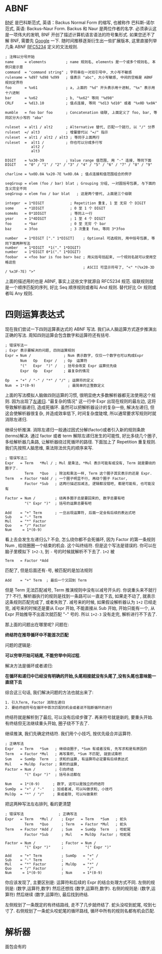 # ABNF

[BNF][1] 是巴科斯范式, 英语：Backus Normal Form 的缩写, 也被称作 巴科斯-诺尔范式, 英语: Backus–Naur Form. Backus 和 Naur 是两位作者的名字. 必须承认这是一项伟大的发明, BNF 开创了描述计算机语言语法的符号集形式. 如果您还不了解 BNF, 需要先 [Google][2] 一下.  随时间推移逐渐衍生出一些扩展版本, 这里直接列举几条 ABNF [RFC5234][3] 定义的文法规则.

```ABNF
; 注释以分号开始
name     = elements         ; name 规则名, elements 是一个或多个规则名, 本例只是示意
command  = "command string" ; 字符串在一对双引号中, 大小写不敏感
rulename = %d97 %d98 %d99   ; 值表示 "abc", 大小写敏感, 中间的空格是 ABNF 规则定界符
foo      = %x61             ; a, 上面的 "%d" 开头表示用十进制, "%x" 表示用十六进制
bar      = %x62             ; b, "%x62" 等同 "%d98"
CRLF     = %d13.10          ; 值点连接, 等同 "%d13 %d10" 或者 "%x0D %x0A"

mumble   = foo bar foo      ; Concatenation 级联, 上面定义了 foo, bar, 等同区分大小写的 "aba"

ruleset  = alt1 / alt2      ; Alternative 替代, 匹配一个就行, 以 "/" 分界
ruleset  =/ alt3            ; 增量替代以 "=/" 指示
ruleset  = alt1 / alt2 / alt3 ; 等同于上面两行
ruleset  =  alt1 /          ; 你也可以分成多行写
            alt2 /
            alt3

DIGIT    = %x30-39          ; Value range 值范围, 用 "-" 连接, 等同下面
DIGIT    = "0" / "1" / "2" / "3" / "4" / "5" / "6" / "7" / "8" / "9"

charline = %x0D.0A %x20-7E %x0D.0A ; 值点连接和值范围组合的例子

seqGroup = elem (foo / bar) blat ; Grouping 分组, 一对圆括号包裹, 与下面的含义完全不同
seqGroup = elem foo / bar blat   ; 这是两个替代, 上面是三个级联

integer  = 1*DIGIT            ; Repetition 重复, 1 至 无穷 个 DIGIT
some     = *1DIGIT            ; 0 至 1 个 DIGIT
someAs   = 0*1DIGIT           ; 等同上一行
year     = 1*4DIGIT           ; 1 至 4 个 DIGIT
foo      = *bar               ; 0 至 无穷 个 bar
baz      = 3foo               ; 3 次重复 foo, 等同 3*3foo

number   = 1*DIGIT ["." 1*DIGIT]    ; Optional 可选规则, 用中括号包裹, 等同下面两种写法
number   = 1*DIGIT  *1("." 1*DIGIT)
number   = 1*DIGIT 0*1("." 1*DIGIT)
foobar   = <foo bar is foo bar> baz ; 用尖括号括起来, 一个规则名就可以使用空格这些
                                    ; ASCII 可显示符号了, "<" *(%x20-3D / %x3F-7E) ">"
```
上面的描述用的也是 ABNF, 事实上这些文字就源自 RFC5234 规范.
级联规则就是一个顺序匹配的序列, 好比 Seq 顺序规则或者叫 And 规则. 替代好比 Or 规则或者叫 Any 规则.

# 四则运算表达式

现在我们尝试一下四则运算表达式的 ABNF 写法. 我们从人脑运算方式逐步推演出正确的写法.
周知四则运算会包含数字和运算符还有括号.
```ABNF
; 错误写法一
; Expr 表示要解决的问题, 四则运算规则
Expr = Num /               ; Num 表示数字, 仅仅一个数字也可以构成Expr
	   Num   Op   Expr /   ; Op  运算符 
	   "("   Expr  ")" /   ; 括号会改变 Expr 运算优先级
	   Expr  Op   Expr     ; 最复杂的情况

Op   = "+" / "-" / "*" / "/" ; 运算符的定义
Num  = 1*(0-9)               ; 最简单的正整数定义
```
上面的写法模拟人脑做四则运算的习惯, 很明显绝大多数解析器都无法使用这个规则.
因为出现了[左递归][4]. "最复杂的情况" 这一行中 Expr 出现在规则的最左边, 这将导致解析器递归, 造成死循环. 虽然可以把解析器设计的复杂一些, 解决左递归, 但这会使解析器很复杂, 并造成效率低下, 时间复杂度陡增, 所以通常要求写规则时就消除左递归.

继续分析推演. 消除左递归一般通过因式分解(factor)或者引入新的规则条款(terms)解决.
通过 factor 或者 term 解除左递归发生的可能性, 好比多绕几个圈子, 多给解析器几条路, 让解析器绕过死循环的路径.
下面加上了 Repetition 重复规则. 我们先按照人脑思维, 乘法除法优先的顺序来写.

```ABNF
; 错误写法二
Expr   = Term   *Mul / ; Mul 是乘法, *Mul 表示可能有或没有, Term 就是要绕的圈子了.
         Term   *Quo   ; 除法和乘法一样, Term 这个圈子其实表示的还是 Expr.
Term   = Factor *Add / ; 一个圈子明显不行, 再绕个圈子 Factor,  
         Factor *Sub   ; 这两行描述加减法, 逻辑都没错吧, 都是可能有, 也可能没有

Factor = Num /         ; 绕再多圈子总是要回来的, 数字总要有吧
	     "(" Expr ")"  ; 括号的运算总要有吧

Add    = "+" Term      ; 一旦出现运算符, 后面一定会有后续的表达式吧
Sub    = "-" Term
Mul    = "*" Factor
Quo    = "/" Factor
Num     = 1*(0-9)
```

看上去会发生左递归么? 不会, 怎么绕你都不会死循环, 因为 Factor 的第一条规则 Num , 给绕圈圈一个结束的机会. 这个叫终结符. 但是这个写法是错误的.
你可以在脑子里模拟下 `1+2-3`, 到 `-` 号的时候就解析不下去了. `1+2` 被
```ABNF
Term   = Factor *Add
```
匹配了, 但是后面还有`-`号, 被匹配的是加法规则
```
Add    = "+" Term  ; 最后一个又回到 Term
```
但是 Term 无法匹配减号, Term 推演规则中没有以减号开头的. 你说重头来不就行了? 不行, 解析器执行的规则是找到一条路可以一直走下去, 如果走不动了, 就表示这条规则匹配完成了, 或者失败了. 减号来的时候, 如果假设解析器认为 `1+2` 已经走完, 减号来的时候还是要从 Expr 开始, 不能直接从 Sub 开始, 开始只能有一个, 从 Expr 开始推导不出首次就匹配 "-" 号的. 所以 `1+2-3` 没有走完, 解析进行不下去了.

那上面的问题出在哪里呢? 问题在:

**终结符在推导循环中不能首次匹配**

问题的逻辑是: 

**可以穷举开始可结尾, 不能穷举中间过程.**

解决方法是循环或者递归:

**在循环和递归中已经没有明确的开始,头尾相接就没有头尾了,没有头尾也意味能一直绕下去**

综合这三句话, 我们解决问题的方法也就出来了:

    1. 引入Term, Factor 消除左递归
    2. 要给终结符号在循环中首次匹配的机会或者说不阻断循环的进行

终结符就是解析到了最后, 可以没有后续步骤了. 再来符号就是新的, 要重头开始.
有终结但无法继续重头开始, 圈子绕不下去了.

继续推演, 我们先确定终结符. 我们用个小技巧, 按优先级合并运算符.

```ABNF
; 正确写法
Expr   = Term   *Sum   ; 继续绕圈子, *Sum 有或者没有, 先写求和是有原因的
Term   = Factor *Mul   ; 再写乘积, *Sum 不匹配, 就尝试乘积
Sum    = SumOp  Term   ; 求和的运算, 有运算符必定要有后续表达式
Mul    = MulOp  Factor ; 乘积的运算,
Factor = Num /         ; 引向终结
         "(" Expr ")"  ; 括号永远都在

Num    = 1*(0-9)      ; 数字, 这可以是独立的终结符
SumOp  = "+" / "-"    ; 加或者减, 可以叫做求和, 小技巧
MulOp  = "*" / "/"    ; 乘或者除, 可以叫做乘积
```

把这两种写法左右排列, 看的更清楚

```ABNF
; 错误写法                ; 正确写法
Expr   = Term   *Mul /    ; Expr   = Term   *Sum   ; 蛇头
	     Term   *Quo      ; Term   = Factor *Mul   ; 蛇头
Term   = Factor *Add /    ; Sum    = SumOp  Term   ; 咬蛇尾
	     Factor *Sub      ; Mul    = MulOp  Factor ; 咬蛇尾

Factor = Num /            ; Factor = Num /
	     "(" Expr ")"     ;          "(" Expr ")" 

Add    = "+" Term         ; SumOp   = "+" /
Sub    = "-" Term         ;           "-"
Mul    = "*" Factor       ; MulOp   = "*" /
Quo    = "/" Factor       ;           "/"
Num     = 1*(0-9)         ; Num     = 1*(0-9)
```

你应该发现了, 主要区别是: 运算符和后续的 Expr 的结合处理方式不同.
左侧的规则是: (数字,运算符,数字) 然后还想找 (数字,运算符,数字).
右侧的规则是: (数字,运算符) 然后继续 (数字,运算符), 最后找到终结.

左侧规划了一条既定的有终结路线, 走不了几步就终结了. 蛇头没咬到蛇尾, 咬到七寸了.
右侧规划了一条蛇头咬蛇尾的循环路线, 循环中所有的规则名都有机会匹配.



# 解析器

面包会有的

  [1]: http://zh.wikipedia.org/wiki/%E6%89%A9%E5%B1%95%E5%B7%B4%E7%A7%91%E6%96%AF%E8%8C%83%E5%BC%8F
  [2]: https://www.google.com.hk/search?q=BNF%20EBNF
  [3]: http://tools.ietf.org/html/rfc5234
  [4]: http://zh.wikipedia.org/wiki/%E5%B7%A6%E9%81%9E%E6%AD%B8